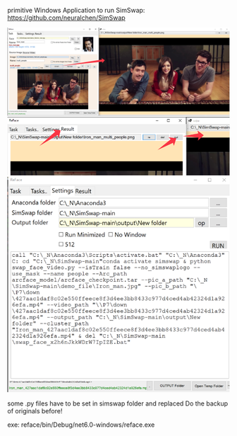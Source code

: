 primitive Windows Application to run SimSwap: https://github.com/neuralchen/SimSwap

![you can see result in the second window](https://github.com/SerZhyAle/reface/blob/main/reface01.png)
![result window can be opened independent](https://github.com/SerZhyAle/reface/blob/main/reface02.png)
![settings have to be set before](https://github.com/SerZhyAle/reface/blob/main/reface03.png)

some .py files have to be set in simswap folder and replaced
Do the backup of originals before!

exe:
reface/bin/Debug/net6.0-windows/reface.exe

